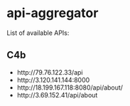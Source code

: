 # api-aggregator
List of available APIs:
<h2>C4b</h2>
<ul>
  <li>http://79.76.122.33/api</li>
  <li> http://3.120.141.144:8000</li>
  <li>http://18.199.167.118:8080/api/about/</li>
  <li>http://3.69.152.41/api/about</li>
</ul>
